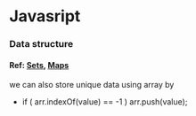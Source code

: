 # Javasript 
### Data structure  
#### Ref: [Sets](https://www.w3schools.com/js/js_object_sets.asp), [Maps](https://www.w3schools.com/js/js_object_maps.asp)  
we can also store unique data using array by   
- if ( arr.indexOf(value) == -1 ) arr.push(value);  
